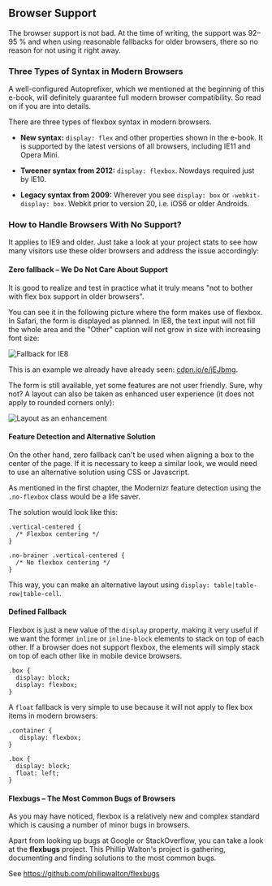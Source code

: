 Browser Support
---------------

The browser support is not bad. At the time of writing, the support was 92–95 %
and when using reasonable fallbacks for older browsers, there so no reason for
not using it right away.

### Three Types of Syntax in Modern Browsers

A well-configured Autoprefixer, which we mentioned at the beginning of this
e-book, will definitely guarantee full modern browser compatibility. So read on
if you are into details.

There are three types of flexbox syntax in modern browsers.

-   **New syntax:** `display: flex` and other properties shown in the e-book. It
    is supported by the latest versions of all browsers, including IE11 and
    Opera Mini.

-   **Tweener syntax from 2012:** `display: flexbox`. Nowdays required just by
    IE10.

-   **Legacy syntax from 2009:** Wherever you see `display: box` or
    `-webkit-display: box`. Webkit prior to version 20, i.e. iOS6 or older
    Androids.

### How to Handle Browsers With No Support?

It applies to IE9 and older. Just take a look at your project stats to see how
many visitors use these older browsers and address the issue accordingly:

#### Zero fallback – We Do Not Care About Support

It is good to realize and test in practice what it truly means "not to bother
with flex box support in older browsers".

You can see it in the following picture where the form makes use of flexbox. In
Safari, the form is displayed as planned. In IE8, the text input will not fill
the whole area and the "Other" caption will not grow in size with increasing
font size:

![Fallback for IE8](<images/flexbox-ie8-fallback.jpg>)

This is an example we already have already seen:
[cdpn.io/e/jEJbmg](<http://cdpn.io/e/jEJbmg>).

The form is still available, yet some features are not user friendly. Sure, why
not? A layout can also be taken as enhanced user experience (it does not apply
to rounded corners only):

![Layout as an enhancement](<images/flexbox-layout-as-enhancement.jpg>)

#### Feature Detection and Alternative Solution

On the other hand, zero fallback can't be used when aligning a box to the center
of the page. If it is necessary to keep a similar look, we would need to use an
alternative solution using CSS or Javascript.

As mentioned in the first chapter, the Modernizr feature detection using the
`.no-flexbox` class would be a life saver.

The solution would look like this:

~~~~~~~~~~~~~~~~~~~~~~~~~~~~~~~~~~~~~~~~~~~~~~~~~~~~~~~~~~~~~~~~~~~~~~~~~~~~~~~~
.vertical-centered {
  /* Flexbox centering */
}

.no-brainer .vertical-centered {
  /* No flexbox centering */
}
~~~~~~~~~~~~~~~~~~~~~~~~~~~~~~~~~~~~~~~~~~~~~~~~~~~~~~~~~~~~~~~~~~~~~~~~~~~~~~~~

This way, you can make an alternative layout using `display:
table|table-row|table-cell`.

#### Defined Fallback

Flexbox is just a new value of the `display` property, making it very useful if
we want the former `inline` or `inline-block` elements to stack on top of each
other. If a browser does not support flexbox, the elements will simply stack on
top of each other like in mobile device browsers.

~~~~~~~~~~~~~~~~~~~~~~~~~~~~~~~~~~~~~~~~~~~~~~~~~~~~~~~~~~~~~~~~~~~~~~~~~~~~~~~~
.box {
  display: block;
  display: flexbox;
}
~~~~~~~~~~~~~~~~~~~~~~~~~~~~~~~~~~~~~~~~~~~~~~~~~~~~~~~~~~~~~~~~~~~~~~~~~~~~~~~~

A `float` fallback is very simple to use because it will not apply to flex box
items in modern browsers:

~~~~~~~~~~~~~~~~~~~~~~~~~~~~~~~~~~~~~~~~~~~~~~~~~~~~~~~~~~~~~~~~~~~~~~~~~~~~~~~~
.container {
   display: flexbox;
}

.box {
  display: block;
  float: left;
}
~~~~~~~~~~~~~~~~~~~~~~~~~~~~~~~~~~~~~~~~~~~~~~~~~~~~~~~~~~~~~~~~~~~~~~~~~~~~~~~~

#### Flexbugs – The Most Common Bugs of Browsers

As you may have noticed, flexbox is a relatively new and complex standard which
is causing a number of minor bugs in browsers.

Apart from looking up bugs at Google or StackOverflow, you can take a look at
the **flexbugs** project. This Phillip Walton's project is gathering,
documenting and finding solutions to the most common bugs.

See <https://github.com/philipwalton/flexbugs>
